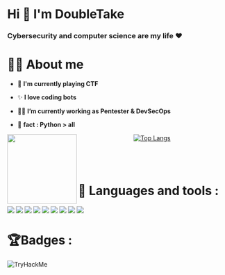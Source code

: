 <h1 align="left">Hi 👋 I'm DoubleTake</h1>

###

<h3 align="left">Cybersecurity and computer science are my life ❤️</h3>

# 🙋‍♂️ **About me**

-   🚩 **I'm currently playing CTF**
-   ✨ **I love coding bots**

-   👨‍💻 **I’m currently working as Pentester & DevSecOps**
-   🎲 **fact : Python > all**


<img align="left" height="160" src="https://github-readme-stats.vercel.app/api?username=DoubleTakes&theme=algolia&show_icons=true" />
<div align="center">

 [![Top Langs](https://github-readme-stats.vercel.app/api/top-langs/?username=DoubleTakes&layout=compact&theme=algolia&hide_border=true)](https://github.com/anuraghazra/github-readme-stats) 

</div>

###
<br><br>


# 🚀 **Languages and tools :**

<p>
    <img src="https://img.shields.io/badge/Python-FFD43B?style=for-the-badge&logo=python&logoColor=blue" />
    <img src="https://img.shields.io/badge/powershell-5391FE?style=for-the-badge&logo=powershell&logoColor=white" />
    <img src="https://img.shields.io/badge/Linux-FCC624?style=for-the-badge&logo=linux&logoColor=black" />
    <img src="https://img.shields.io/badge/GNU%20Bash-4EAA25?style=for-the-badge&logo=GNU%20Bash&logoColor=white" />
    <img src="https://img.shields.io/badge/Kali_Linux-557C94?style=for-the-badge&logo=kali-linux&logoColor=white" />
    <img src="https://img.shields.io/badge/VSCode-0078D4?style=for-the-badge&logo=visual%20studio%20code&logoColor=white" />
   <img src="https://img.shields.io/badge/Debian-A81D33?style=for-the-badge&logo=debian&logoColor=white" />
   <img src="https://img.shields.io/badge/C-00599C?style=for-the-badge&logo=c&logoColor=white" />
   <img src="https://img.shields.io/badge/MySQL-005C84?style=for-the-badge&logo=mysql&logoColor=white" />
</p>

# 🏆**Badges  :**

<img src="https://tryhackme-badges.s3.amazonaws.com/DoubleTake.png" alt="TryHackMe">


